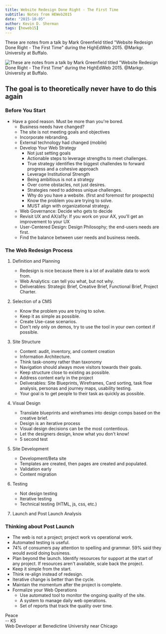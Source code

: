 ```yaml
---
title: Website Redesign Done Right - The First Time
subtitle: Notes from HEWeb2015
date: "2015-10-05"
author: Kevin D. Sherman
tags: [heweb15]
---
```


These are notes from a talk by Mark Greenfield titled "Website Redesign Done Right - The First Time" during the HighEdWeb 2015. @Markgr. University at Buffalo. 

![These are notes from a talk by Mark Greenfield titled "Website Redesign Done Right - The First Time" during the HighEdWeb 2015. @Markgr. University at Buffalo. ](https://s3-us-west-2.amazonaws.com/assets.kshermphoto.com/images/2015/heweb2015-markgr.JPG)


## The goal is to theoretically never have to do this again 

### Before You Start
* Have a good reason. Must be more than you're bored. 
	* Business needs have changed?
	* The site is not meeting goals and objectives
	* Incorporate rebranding. 
	* External technology had changed (mobile)
	* Develop Your Web Strategy
		* Not just setting goals
		* Actionable steps to leverage strengths to meet challenges.
		* True strategy identifies the biggest challendes to forward progress and a cohesive approach
		* Leverage Institutional Strength
		* Being ambitious is not a strategy
		* Over come obstacles, not just desires. 
		* Strategies need to address unique challenges. 
		* Why do you have a website. (first and foremost for prospects) 
		* Know the problem you are trying to solve. 
		* MUST align with organizational strategy.
	* Web Governance: Decide who gets to decide
	* Revisit UX and AX/a11y: If you work on your AX, you'll get an improvement to your UX
	* User-Centered Design: Design Philosophy; the end-users needs are first.
	* Find the balance between user needs and business needs.


	

### The Web Redesign Process
1. Definition and Planning
	* Redesign is nice because there is a lot of available data to work from. 
	* Web Analytics: can tell you what, but not why.
	* Deliverables: Strategic Brief, Creative Brief, Functional Brief, Project Charter.

2. Selection of a CMS
	* Know the problem you are trying to solve. 
	* Keep it as simple as possible. 
	* Create Use-case scenarios. 
	* Don't rely only on demos, try to use the tool in your own context if possible. 

3. Site Structure
	* Content: audit, inventory, and content creation
	* Information Architecture.
	* Think task-onomy rather than taxonomy
	* Navigation should always move visitors towards their goals.
	* Keep structure close to existing as possible. 
	* Address content early in the project
	* Deliverables: Site Blueprints, Wireframes, Card sorting, task flow analysis, personas and journey maps, usability testing.
	* Your goal is to get people to their task as quickly as possible.

4. Visual Design
	* Translate blueprints and wireframes into design comps based on the creative brief. 
	* Design is an iterative process
	* Visual design decisions can be the most contentious. 
	* Let the designers design, know what you don't know!
	* 5 second test

5. Site Development
	* Development/Beta site
	* Templates are created, then pages are created and populated. 
	* Validation early
	* Content migration

6. Testing
	* Not design testing
	* Iterative testing
	* Technical testing (HTML, js, css, etc.)

7. Launch and Post Launch Analysis


### Thinking about Post Launch
* The web is not a project; project work vs operational work.
* Automated testing is useful.
* 74% of consumers pay attention to spelling and grammar. 59% said they would avoid doing business.
* Plan beyond the launch. Identify resources for support at the start of any project. If resources aren't available, scale back the project. 
* Keep it simple from the start. 
* Think re-align instead of redesign.
* Iterative change is better than the cycle. 
* Maintain the momentum after the project is complete. 
* Formalize your Web Operations
	* Use automated tool to monitor the ongoing quality of the site. 
	* A system to manage daily web operations. 
	* Set of reports that track the quality over time. 



Peace<br>-- KS<br>Web Developer at Benedictine University near Chicago
